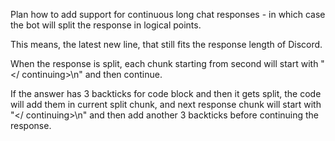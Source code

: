 Plan how to add support for continuous long chat responses - in which case the bot will split the response in logical points.

This means, the latest new line, that still fits the response length of Discord.

When the response is split, each chunk starting from second will start with "</ continuing>\n" and then continue.

If the answer has 3 backticks for code block and then it gets split, the code will add them in current split chunk, and next response chunk will start with "</ continuing>\n" and then add another 3 backticks before continuing the response.

